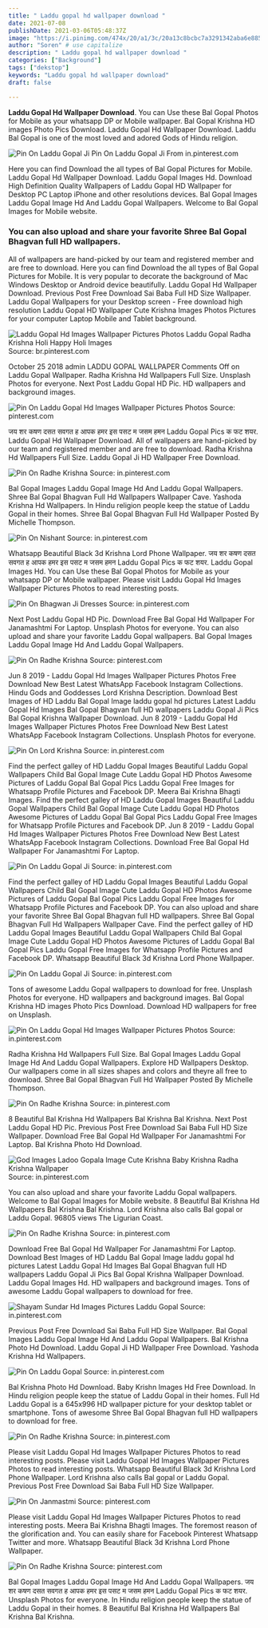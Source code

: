 ```yaml
---
title: " Laddu gopal hd wallpaper download "
date: 2021-07-08
publishDate: 2021-03-06T05:48:37Z
image: "https://i.pinimg.com/474x/20/a1/3c/20a13c8bcbc7a3291342aba6e8855623.jpg"
author: "Soren" # use capitalize
description: " Laddu gopal hd wallpaper download "
categories: ["Background"]
tags: ["dekstop"]
keywords: "Laddu gopal hd wallpaper download"
draft: false

---
```



**Laddu Gopal Hd Wallpaper Download**. You can Use these Bal Gopal Photos for Mobile as your whatsapp DP or Mobile wallpaper. Bal Gopal Krishna HD images Photo Pics Download. Laddu Gopal Hd Wallpaper Download. Laddu Bal Gopal is one of the most loved and adored Gods of Hindu religion.

![Pin On Laddu Gopal Ji](https://i.pinimg.com/originals/39/ff/41/39ff41a2fafb53ba222d9b02829482c4.jpg "Pin On Laddu Gopal Ji")
Pin On Laddu Gopal Ji From in.pinterest.com


Here you can find Download the all types of Bal Gopal Pictures for Mobile. Laddu Gopal Hd Wallpaper Download. Laddu Gopal Images Hd. Download High Definition Quality Wallpapers of Laddu Gopal HD Wallpaper for Desktop PC Laptop iPhone and other resolutions devices. Bal Gopal Images Laddu Gopal Image Hd And Laddu Gopal Wallpapers. Welcome to Bal Gopal Images for Mobile website.

### You can also upload and share your favorite Shree Bal Gopal Bhagvan full HD wallpapers.

All of wallpapers are hand-picked by our team and registered member and are free to download. Here you can find Download the all types of Bal Gopal Pictures for Mobile. It is very popular to decorate the background of Mac Windows Desktop or Android device beautifully. Laddu Gopal Hd Wallpaper Download. Previous Post Free Download Sai Baba Full HD Size Wallpaper. Laddu Gopal Wallpapers for your Desktop screen - Free download high resolution Laddu Gopal HD Wallpaper Cute Krishna Images Photos Pictures for your computer Laptop Mobile and Tablet background.


![Laddu Gopal Hd Images Wallpaper Pictures Photos Laddu Gopal Radha Krishna Holi Happy Holi Images](https://i.pinimg.com/originals/09/59/cb/0959cb22e0dfe6b3d7a686bce94e4b2e.png "Laddu Gopal Hd Images Wallpaper Pictures Photos Laddu Gopal Radha Krishna Holi Happy Holi Images")
Source: br.pinterest.com

October 25 2018 admin LADDU GOPAL WALLPAPER Comments Off on Laddu Gopal Wallpaper. Radha Krishna Hd Wallpapers Full Size. Unsplash Photos for everyone. Next Post Laddu Gopal HD Pic. HD wallpapers and background images.

![Pin On Laddu Gopal Hd Images Wallpaper Pictures Photos](https://i.pinimg.com/originals/cb/e8/cd/cbe8cdbed115b9f39f991c7182651c37.png "Pin On Laddu Gopal Hd Images Wallpaper Pictures Photos")
Source: pinterest.com

जय शर कषण दसत सवगत ह आपक हमर इस पसट म जसम हमन Laddu Gopal Pics क फट शयर. Laddu Gopal Hd Wallpaper Download. All of wallpapers are hand-picked by our team and registered member and are free to download. Radha Krishna Hd Wallpapers Full Size. Laddu Gopal Ji HD Wallpaper Free Download.

![Pin On Radhe Krishna](https://i.pinimg.com/736x/53/5f/14/535f14888254b379eb14b46b3b6feddb.jpg "Pin On Radhe Krishna")
Source: in.pinterest.com

Bal Gopal Images Laddu Gopal Image Hd And Laddu Gopal Wallpapers. Shree Bal Gopal Bhagvan Full Hd Wallpapers Wallpaper Cave. Yashoda Krishna Hd Wallpapers. In Hindu religion people keep the statue of Laddu Gopal in their homes. Shree Bal Gopal Bhagvan Full Hd Wallpaper Posted By Michelle Thompson.

![Pin On Nishant](https://i.pinimg.com/originals/9c/2a/a5/9c2aa58e4086b2d433d0eb3b497c6750.jpg "Pin On Nishant")
Source: in.pinterest.com

Whatsapp Beautiful Black 3d Krishna Lord Phone Wallpaper. जय शर कषण दसत सवगत ह आपक हमर इस पसट म जसम हमन Laddu Gopal Pics क फट शयर. Laddu Gopal Images Hd. You can Use these Bal Gopal Photos for Mobile as your whatsapp DP or Mobile wallpaper. Please visit Laddu Gopal Hd Images Wallpaper Pictures Photos to read interesting posts.

![Pin On Bhagwan Ji Dresses](https://i.pinimg.com/originals/f7/fe/a6/f7fea646cbc4d09d37eff5494ec2aadc.jpg "Pin On Bhagwan Ji Dresses")
Source: in.pinterest.com

Next Post Laddu Gopal HD Pic. Download Free Bal Gopal Hd Wallpaper For Janamashtmi For Laptop. Unsplash Photos for everyone. You can also upload and share your favorite Laddu Gopal wallpapers. Bal Gopal Images Laddu Gopal Image Hd And Laddu Gopal Wallpapers.

![Pin On Radhe Krishna](https://i.pinimg.com/474x/ff/70/7a/ff707a10942ca01b6891acb4706876cc.jpg "Pin On Radhe Krishna")
Source: pinterest.com

Jun 8 2019 - Laddu Gopal Hd Images Wallpaper Pictures Photos Free Download New Best Latest WhatsApp Facebook Instagram Collections. Hindu Gods and Goddesses Lord Krishna Description. Download Best Images of HD Laddu Bal Gopal Image laddu gopal hd pictures Latest Laddu Gopal Hd Images Bal Gopal Bhagvan full HD wallpapers Laddu Gopal Ji Pics Bal Gopal Krishna Wallpaper Download. Jun 8 2019 - Laddu Gopal Hd Images Wallpaper Pictures Photos Free Download New Best Latest WhatsApp Facebook Instagram Collections. Unsplash Photos for everyone.

![Pin On Lord Krishna](https://i.pinimg.com/564x/0e/6a/04/0e6a042bf0065c7dd3d6bc165a8810eb.jpg "Pin On Lord Krishna")
Source: in.pinterest.com

Find the perfect galley of HD Laddu Gopal Images Beautiful Laddu Gopal Wallpapers Child Bal Gopal Image Cute Laddu Gopal HD Photos Awesome Pictures of Laddu Gopal Bal Gopal Pics Laddu Gopal Free Images for Whatsapp Profile Pictures and Facebook DP. Meera Bai Krishna Bhagti Images. Find the perfect galley of HD Laddu Gopal Images Beautiful Laddu Gopal Wallpapers Child Bal Gopal Image Cute Laddu Gopal HD Photos Awesome Pictures of Laddu Gopal Bal Gopal Pics Laddu Gopal Free Images for Whatsapp Profile Pictures and Facebook DP. Jun 8 2019 - Laddu Gopal Hd Images Wallpaper Pictures Photos Free Download New Best Latest WhatsApp Facebook Instagram Collections. Download Free Bal Gopal Hd Wallpaper For Janamashtmi For Laptop.

![Pin On Laddu Gopal Ji](https://i.pinimg.com/originals/39/ff/41/39ff41a2fafb53ba222d9b02829482c4.jpg "Pin On Laddu Gopal Ji")
Source: in.pinterest.com

Find the perfect galley of HD Laddu Gopal Images Beautiful Laddu Gopal Wallpapers Child Bal Gopal Image Cute Laddu Gopal HD Photos Awesome Pictures of Laddu Gopal Bal Gopal Pics Laddu Gopal Free Images for Whatsapp Profile Pictures and Facebook DP. You can also upload and share your favorite Shree Bal Gopal Bhagvan full HD wallpapers. Shree Bal Gopal Bhagvan Full Hd Wallpapers Wallpaper Cave. Find the perfect galley of HD Laddu Gopal Images Beautiful Laddu Gopal Wallpapers Child Bal Gopal Image Cute Laddu Gopal HD Photos Awesome Pictures of Laddu Gopal Bal Gopal Pics Laddu Gopal Free Images for Whatsapp Profile Pictures and Facebook DP. Whatsapp Beautiful Black 3d Krishna Lord Phone Wallpaper.

![Pin On Laddu Gopal Ji](https://i.pinimg.com/originals/b5/9a/a7/b59aa754cd995fc4aa600bf33dadf224.jpg "Pin On Laddu Gopal Ji")
Source: in.pinterest.com

Tons of awesome Laddu Gopal wallpapers to download for free. Unsplash Photos for everyone. HD wallpapers and background images. Bal Gopal Krishna HD images Photo Pics Download. Download HD wallpapers for free on Unsplash.

![Pin On Laddu Gopal Hd Images Wallpaper Pictures Photos](https://i.pinimg.com/originals/21/17/f9/2117f9fea0a21325ddef644e58cdcb13.png "Pin On Laddu Gopal Hd Images Wallpaper Pictures Photos")
Source: in.pinterest.com

Radha Krishna Hd Wallpapers Full Size. Bal Gopal Images Laddu Gopal Image Hd And Laddu Gopal Wallpapers. Explore HD Wallpapers Desktop. Our wallpapers come in all sizes shapes and colors and theyre all free to download. Shree Bal Gopal Bhagvan Full Hd Wallpaper Posted By Michelle Thompson.

![Pin On Radhe Krishna](https://i.pinimg.com/736x/53/02/07/5302075f32f2aac735ad53a6d3c38e90.jpg "Pin On Radhe Krishna")
Source: in.pinterest.com

8 Beautiful Bal Krishna Hd Wallpapers Bal Krishna Bal Krishna. Next Post Laddu Gopal HD Pic. Previous Post Free Download Sai Baba Full HD Size Wallpaper. Download Free Bal Gopal Hd Wallpaper For Janamashtmi For Laptop. Bal Krishna Photo Hd Download.

![God Images Ladoo Gopala Image Cute Krishna Baby Krishna Radha Krishna Wallpaper](https://i.pinimg.com/736x/ec/f7/3f/ecf73fc58b0eb0cc29bb8feece4d3e73.jpg "God Images Ladoo Gopala Image Cute Krishna Baby Krishna Radha Krishna Wallpaper")
Source: in.pinterest.com

You can also upload and share your favorite Laddu Gopal wallpapers. Welcome to Bal Gopal Images for Mobile website. 8 Beautiful Bal Krishna Hd Wallpapers Bal Krishna Bal Krishna. Lord Krishna also calls Bal gopal or Laddu Gopal. 96805 views The Ligurian Coast.

![Pin On Radhe Krishna](https://i.pinimg.com/474x/e1/56/0b/e1560bde8dbd0d4641d76f82ac9e1291.jpg "Pin On Radhe Krishna")
Source: in.pinterest.com

Download Free Bal Gopal Hd Wallpaper For Janamashtmi For Laptop. Download Best Images of HD Laddu Bal Gopal Image laddu gopal hd pictures Latest Laddu Gopal Hd Images Bal Gopal Bhagvan full HD wallpapers Laddu Gopal Ji Pics Bal Gopal Krishna Wallpaper Download. Laddu Gopal Images Hd. HD wallpapers and background images. Tons of awesome Laddu Gopal wallpapers to download for free.

![Shayam Sundar Hd Images Pictures Laddu Gopal](https://i.pinimg.com/originals/7e/de/e4/7edee48f5300bdab1fdd2919538e2601.jpg "Shayam Sundar Hd Images Pictures Laddu Gopal")
Source: in.pinterest.com

Previous Post Free Download Sai Baba Full HD Size Wallpaper. Bal Gopal Images Laddu Gopal Image Hd And Laddu Gopal Wallpapers. Bal Krishna Photo Hd Download. Laddu Gopal Ji HD Wallpaper Free Download. Yashoda Krishna Hd Wallpapers.

![Pin On Laddu Gopal](https://i.pinimg.com/564x/6c/72/9a/6c729a5f124f2b46e6dbe95ce105f2e4.jpg "Pin On Laddu Gopal")
Source: in.pinterest.com

Bal Krishna Photo Hd Download. Baby Krishn Images Hd Free Download. In Hindu religion people keep the statue of Laddu Gopal in their homes. Full Hd Laddu Gopal is a 645x996 HD wallpaper picture for your desktop tablet or smartphone. Tons of awesome Shree Bal Gopal Bhagvan full HD wallpapers to download for free.

![Pin On Radhe Krishna](https://i.pinimg.com/736x/55/df/12/55df12855daf9330301a300d58bfe614.jpg "Pin On Radhe Krishna")
Source: in.pinterest.com

Please visit Laddu Gopal Hd Images Wallpaper Pictures Photos to read interesting posts. Please visit Laddu Gopal Hd Images Wallpaper Pictures Photos to read interesting posts. Whatsapp Beautiful Black 3d Krishna Lord Phone Wallpaper. Lord Krishna also calls Bal gopal or Laddu Gopal. Previous Post Free Download Sai Baba Full HD Size Wallpaper.

![Pin On Janmastmi](https://i.pinimg.com/originals/0d/49/c3/0d49c399c25596ca1191890a82bd1686.png "Pin On Janmastmi")
Source: pinterest.com

Please visit Laddu Gopal Hd Images Wallpaper Pictures Photos to read interesting posts. Meera Bai Krishna Bhagti Images. The foremost reason of the glorification and. You can easily share for Facebook Pinterest Whatsapp Twitter and more. Whatsapp Beautiful Black 3d Krishna Lord Phone Wallpaper.

![Pin On Radhe Krishna](https://i.pinimg.com/474x/20/a1/3c/20a13c8bcbc7a3291342aba6e8855623.jpg "Pin On Radhe Krishna")
Source: pinterest.com

Bal Gopal Images Laddu Gopal Image Hd And Laddu Gopal Wallpapers. जय शर कषण दसत सवगत ह आपक हमर इस पसट म जसम हमन Laddu Gopal Pics क फट शयर. Unsplash Photos for everyone. In Hindu religion people keep the statue of Laddu Gopal in their homes. 8 Beautiful Bal Krishna Hd Wallpapers Bal Krishna Bal Krishna.

